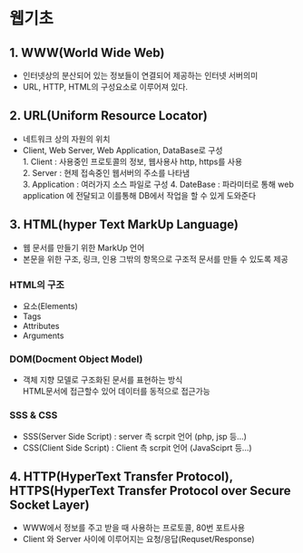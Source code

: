 # 웹기초
## 1. WWW(World Wide Web)
- 인터넷상의 분산되어 있는 정보들이 연결되어 제공하는 인터넷 서버의미
- URL, HTTP, HTML의 구성요소로 이루어져 있다.

## 2. URL(Uniform Resource Locator)
- 네트워크 상의 자원의 위치
- Client, Web Server, Web Application, DataBase로 구성  
        1. Client : 사용중인 프로토콜의 정보, 웹사용사 http, https를 사용  
        2. Server : 현제 접속중인 웹서버의 주소를 나타냄  
        3. Application : 여러가지 소스 파일로 구성
        4. DateBase : 파라미터로 통해 web application 에 전달되고 이를통해 DB에서 작업을 할 수 있게 도와준다

## 3. HTML(hyper Text MarkUp Language)
- 웹 문서를 만들기 위한 MarkUp 언어
- 본문을 위한 구조, 링크, 인용 그밖의 항목으로 구조적 문서를 만들 수 있도록 제공

### HTML의 구조
- 요소(Elements)
- Tags
- Attributes
- Arguments

### DOM(Docment Object Model)
- 객체 지향 모델로 구조화된 문서를 표현하는 방식  
    HTML문서에 접근할수 있어 데이터를 동적으로 접근가능

### SSS & CSS
- SSS(Server Side Script) : server 측 scrpit 언어 (php, jsp 등...)
- CSS(Client Side Script) : Client 측 scrpit 언어 (JavaSciprt 등...)

## 4. HTTP(HyperText Transfer Protocol),  </br>HTTPS(HyperText Transfer Protocol over Secure Socket Layer)
- WWW에서 정보를 주고 받을 때 사용하는 프로토콜, 80번 포트사용
- Client 와 Server 사이에 이루어지는 요청/응답(Requset/Response)  